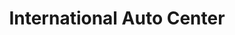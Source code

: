 ---
title: "International Auto Center"
url: /holly-ridge/international-auto-center/
shop: car repair
---